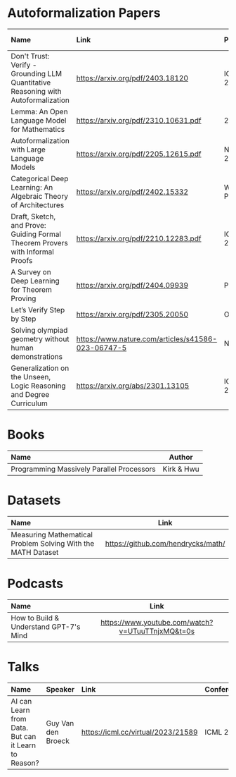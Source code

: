 # Autoformalization Papers
| Name | Link  | Published | % Understood | Status |
| :--- | :--- | :--- | :--- | :--- |
| Don't Trust: Verify - Grounding LLM Quantitative Reasoning with Autoformalization | https://arxiv.org/pdf/2403.18120 | 	ICLR 2024 | | Unread |
| Lemma: An Open Language Model for Mathematics | https://arxiv.org/pdf/2310.10631.pdf | 2023 | | Unread |
| Autoformalization with Large Language Models | https://arxiv.org/pdf/2205.12615.pdf | NeurIPS 2024 |  | Unread |
| Categorical Deep Learning: An Algebraic Theory of Architectures | https://arxiv.org/pdf/2402.15332 | Work in Progress | | Unread |
| Draft, Sketch, and Prove: Guiding Formal Theorem Provers with Informal Proofs | https://arxiv.org/pdf/2210.12283.pdf | ICLR 2023 | | Unread |
| A Survey on Deep Learning for Theorem Proving | https://arxiv.org/pdf/2404.09939 | Pre-Print | | Unread |
| Let’s Verify Step by Step | https://arxiv.org/pdf/2305.20050 | OpenAI | | Unread |
| Solving olympiad geometry without human demonstrations | https://www.nature.com/articles/s41586-023-06747-5 | Nature | | Unread |
| Generalization on the Unseen, Logic Reasoning and Degree Curriculum | https://arxiv.org/abs/2301.13105 | ICML 2023 | | Unread |

# Books
| Name | Author |
| :--- | :----: |
| Programming Massively Parallel Processors | Kirk & Hwu |

# Datasets
| Name | Link |
| :--- | :----: |
| Measuring Mathematical Problem Solving With the MATH Dataset | https://github.com/hendrycks/math/ |

# Podcasts
| Name | Link |
| :--- | :----: |
| How to Build & Understand GPT-7's Mind | https://www.youtube.com/watch?v=UTuuTTnjxMQ&t=0s |

# Talks
| Name | Speaker | Link | Conference |
| :--- | :--- | :--- | :--- |
| AI can Learn from Data. But can it Learn to Reason? | Guy Van den Broeck | https://icml.cc/virtual/2023/21589 | ICML 2023 |
